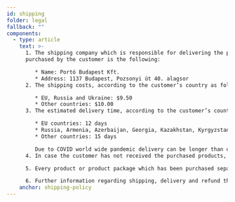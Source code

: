 ```yaml
---
id: shipping
folder: legal
fallback: ""
components:
  - type: article
    text: >-
      1. The shipping company which is responsible for delivering the products
      purchased by the customer is the following:

         * Name: Portó Budapest Kft.
         * Address: 1137 Budapest, Pozsonyi út 40. alagsor
      2. The shipping costs, according to the customer’s country as follows:

         * EU, Russia and Ukraine: $9.50
         * Other countries: $10.00
      3. The estimated delivery time, according to the customer’s country as follows:

         * EU countries: 12 days
         * Russia, Armenia, Azerbaijan, Georgia, Kazakhstan, Kyrgyzstan, Moldova, Tajikistan, Turkmenistan, Ukraine, Uzbekistan: 19 days
         * Other countries: 15 days

         Due to COVID world wide pandemic delivery can be longer than usual.
      4. In case the customer has not received the purchased products, we recommend they contact our company using the following e-mail address: [shop@urosystem.com](mailto:shop@urosystem.com)

      5. Every product or product package which has been purchased separately is to be shipped as a separate unit.

      6. Further information regarding shipping, delivery and refund that has not been detailed above is included in our [Terms and Conditions](https://urosystem-ru.myshopify.com/admin/settings/terms-of-service).
    anchor: shipping-policy
---
```

